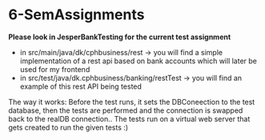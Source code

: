 # 6-SemAssignments
**Please look in JesperBankTesting for the current test assignment**
- in src/main/java/dk/cphbusiness/rest -> you will find a simple implementation of a rest api based on bank accounts which will later be used for my frontend
- in src/test/java/dk.cphbusiness/banking/restTest -> you will find an example of this rest API being tested

The way it works: Before the test runs, it sets the DBConeection to the test database, then the tests are performed and the connection is swapped back to the realDB connection.. The tests run on a virtual web server that gets created to run the given tests :)

